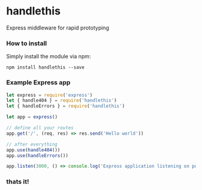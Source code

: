 # handlethis
Express middleware for rapid prototyping

### How to install

Simply install the module via npm:

```
npm install handlethis --save
```

### Example Express app
```js
let express = require('express')
let { handle404 } = require('handlethis')
let { handleErrors } = require('handlethis')

let app = express()

// define all your routes
app.get('/', (req, res) => res.send('Hello world'))

// after everything
app.use(handle404())
app.use(handleErrors())

app.listen(3000, () => console.log('Express application listening on port 3000'))
```

### thats it!


